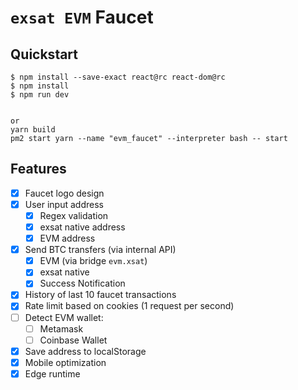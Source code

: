 # `exsat EVM` Faucet

## Quickstart

```
$ npm install --save-exact react@rc react-dom@rc
$ npm install
$ npm run dev


or
yarn build
pm2 start yarn --name "evm_faucet" --interpreter bash -- start 
```

## Features

- [x] Faucet logo design
- [x] User input address
  - [x] Regex validation
  - [x] exsat native address
  - [x] EVM address
- [x] Send BTC transfers (via internal API)
  - [x] EVM (via bridge `evm.xsat`)
  - [x] exsat native
  - [x] Success Notification
- [x] History of last 10 faucet transactions
- [x] Rate limit based on cookies (1 request per second)
- [ ] Detect EVM wallet:
  - [ ] Metamask
  - [ ] Coinbase Wallet
- [x] Save address to localStorage
- [x] Mobile optimization
- [x] Edge runtime
